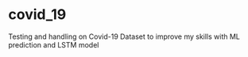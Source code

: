 # covid_19
Testing and handling on Covid-19 Dataset to improve my skills with ML prediction and LSTM model
